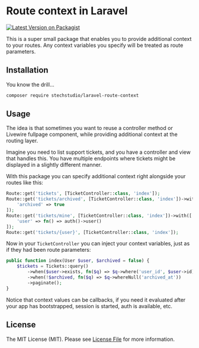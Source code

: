 # Route context in Laravel

[![Latest Version on Packagist](https://img.shields.io/packagist/v/stechstudio/laravel-route-context.svg?style=flat-square)](https://packagist.org/packages/stechstudio/laravel-route-context)

This is a super small package that enables you to provide additional context to your routes. Any context variables you specify will be treated as route parameters.

## Installation

You know the drill...

```bash
composer require stechstudio/laravel-route-context
```

## Usage

The idea is that sometimes you want to reuse a controller method or Livewire fullpage component, while providing additional context at the routing layer.

Imagine you need to list support tickets, and you have a controller and view that handles this. You have multiple endpoints where tickets might be displayed in a slightly different manner.

With this package you can specify additional context right alongside your routes like this:

```php
Route::get('tickets', [TicketController::class, 'index']);
Route::get('tickets/archived', [TicketController::class, 'index'])->with([
    'archived' => true
]);
Route::get('tickets/mine', [TicketController::class, 'index'])->with([
    'user' => fn() => auth()->user()
]);
Route::get('tickets/{user}', [TicketController::class, 'index']);
```

Now in your `TicketController` you can inject your context variables, just as if they had been route parameters:

```php
public function index(User $user, $archived = false) {
    $tickets = Tickets::query()
        ->when($user->exists, fn($q) => $q->where('user_id', $user->id))
        ->when(!$archived, fn($q) => $q->whereNull('archived_at'))
        ->paginate();
}
```

Notice that context values can be callbacks, if you need it evaluated after your app has bootstrapped, session is started, auth is available, etc.

## License

The MIT License (MIT). Please see [License File](LICENSE.md) for more information.
